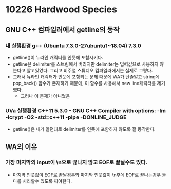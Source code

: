 # 10226 Hardwood Species

## GNU C++ 컴파일러에서 getline의 동작

### 내 실행환경 g++ (Ubuntu 7.3.0-27ubuntu1~18.04) 7.3.0

- getline()이 뉴라인 캐릭터를 인풋에 포함시키다.
- getline은 delimiter를 스트림에서 버리지만 delimiter는 입력값으로 사용하지 않는다고 알고있었다. 그리고 비주얼 스튜디오 컴파일러에서는 실제로 그렇다.
- 그래서 뉴라인 캐릭터가 인풋에 포함되는 문제 때문에 WA가 난줄알고 string에 pop_back() 함수가 존재하기 때문에, 이 함수를 사용해서 new line캐릭터를 제거했다.
  - 그러나 이 문제가 아니었음

### UVa 실행환경 C++11 5.3.0 - GNU C++ Compiler with options: -lm -lcrypt -O2 -std=c++11 -pipe -DONLINE_JUDGE

- getline()은 내가 알던대로 delimiter를 인풋에 포함하지 않도록 잘 동작한다.

## WA의 이유

### 가장 마지막의 input이 \n으로 끊나지 않고 EOF로 끝날수도 있다.

- 마지막 인풋값이 EOF로 끝날경우와 마지막 인풋값이 \n후에 EOF로 끝나는경우 둘다를 처리할수 있도록 짜야한다.
